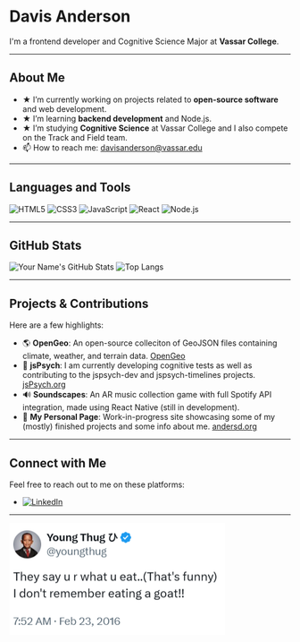 <!-- Header / Hero Section -->
# Davis Anderson
I'm a frontend developer and Cognitive Science Major at **Vassar College**.

---

<!-- About Me Section -->
## About Me
- ★ I’m currently working on projects related to **open-source software** and web development.
- ★ I’m learning **backend development** and Node.js.
- ★ I’m studying **Cognitive Science** at Vassar College and I also compete on the Track and Field team.
- 📫 How to reach me: [davisanderson@vassar.edu](mailto:davisanderson@vassar.edu)

---

<!-- Languages & Tools Section -->
## Languages and Tools
![HTML5](https://img.shields.io/badge/HTML5-E34F26?style=for-the-badge&logo=html5&logoColor=white)
![CSS3](https://img.shields.io/badge/CSS3-1572B6?style=for-the-badge&logo=css3)
![JavaScript](https://img.shields.io/badge/JavaScript-F7DF1E?style=for-the-badge&logo=javascript&logoColor=black)
![React](https://img.shields.io/badge/React-61DAFB?style=for-the-badge&logo=react&logoColor=black)
![Node.js](https://img.shields.io/badge/Node.js-339933?style=for-the-badge&logo=node.js&logoColor=white)

---

<!-- GitHub Stats Section -->
## GitHub Stats
<!-- You can use GitHub Readme Stats to show off your coding stats -->
![Your Name's GitHub Stats](https://github-readme-stats.vercel.app/api?username=davisanderson11&show_icons=true&theme=radical)
![Top Langs](https://github-readme-stats.vercel.app/api/top-langs/?username=davisanderson11&layout=compact&theme=radical)

---

<!-- Projects Section -->
## Projects & Contributions
Here are a few highlights:
- 🌎 **OpenGeo**: An open-source colleciton of GeoJSON files containing climate, weather, and terrain data. [OpenGeo](https://www.opengeo.net)
- 🧠 **jsPsych**: I am currently developing cognitive tests as well as contributing to the jspsych-dev and jspsych-timelines projects. [jsPsych.org](https://www.jspsych.org)
- 🔊 **Soundscapes**: An AR music collection game with full Spotify API integration, made using React Native (still in development).
- 📝 **My Personal Page**: Work-in-progress site showcasing some of my (mostly) finished projects and some info about me. [andersd.org](https://www.andersd.org)

---

<!-- Contact Section -->
## Connect with Me
Feel free to reach out to me on these platforms:

- [![LinkedIn](https://img.shields.io/badge/LinkedIn-0077B5?style=for-the-badge&logo=linkedin&logoColor=white)](https://www.linkedin.com/in/davis-anderson-91b352339/)

---

<!-- Footer Section -->
![Tweet by Young Thug](asset-quote.png)
